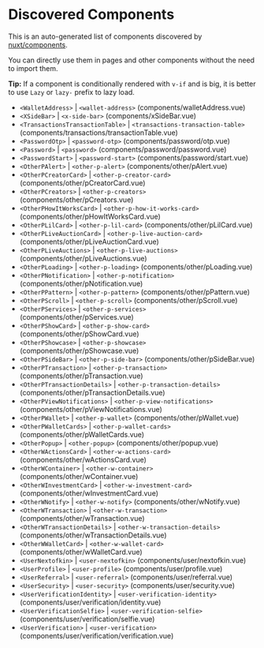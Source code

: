 # Discovered Components

This is an auto-generated list of components discovered by [nuxt/components](https://github.com/nuxt/components).

You can directly use them in pages and other components without the need to import them.

**Tip:** If a component is conditionally rendered with `v-if` and is big, it is better to use `Lazy` or `lazy-` prefix to lazy load.

- `<WalletAddress>` | `<wallet-address>` (components/walletAddress.vue)
- `<XSideBar>` | `<x-side-bar>` (components/xSideBar.vue)
- `<TransactionsTransactionTable>` | `<transactions-transaction-table>` (components/transactions/transactionTable.vue)
- `<PasswordOtp>` | `<password-otp>` (components/password/otp.vue)
- `<Password>` | `<password>` (components/password/password.vue)
- `<PasswordStart>` | `<password-start>` (components/password/start.vue)
- `<OtherPAlert>` | `<other-p-alert>` (components/other/pAlert.vue)
- `<OtherPCreatorCard>` | `<other-p-creator-card>` (components/other/pCreatorCard.vue)
- `<OtherPCreators>` | `<other-p-creators>` (components/other/pCreators.vue)
- `<OtherPHowItWorksCard>` | `<other-p-how-it-works-card>` (components/other/pHowItWorksCard.vue)
- `<OtherPLilCard>` | `<other-p-lil-card>` (components/other/pLilCard.vue)
- `<OtherPLiveAuctionCard>` | `<other-p-live-auction-card>` (components/other/pLiveAuctionCard.vue)
- `<OtherPLiveAuctions>` | `<other-p-live-auctions>` (components/other/pLiveAuctions.vue)
- `<OtherPLoading>` | `<other-p-loading>` (components/other/pLoading.vue)
- `<OtherPNotification>` | `<other-p-notification>` (components/other/pNotification.vue)
- `<OtherPPattern>` | `<other-p-pattern>` (components/other/pPattern.vue)
- `<OtherPScroll>` | `<other-p-scroll>` (components/other/pScroll.vue)
- `<OtherPServices>` | `<other-p-services>` (components/other/pServices.vue)
- `<OtherPShowCard>` | `<other-p-show-card>` (components/other/pShowCard.vue)
- `<OtherPShowcase>` | `<other-p-showcase>` (components/other/pShowcase.vue)
- `<OtherPSideBar>` | `<other-p-side-bar>` (components/other/pSideBar.vue)
- `<OtherPTransaction>` | `<other-p-transaction>` (components/other/pTransaction.vue)
- `<OtherPTransactionDetails>` | `<other-p-transaction-details>` (components/other/pTransactionDetails.vue)
- `<OtherPViewNotifications>` | `<other-p-view-notifications>` (components/other/pViewNotifications.vue)
- `<OtherPWallet>` | `<other-p-wallet>` (components/other/pWallet.vue)
- `<OtherPWalletCards>` | `<other-p-wallet-cards>` (components/other/pWalletCards.vue)
- `<OtherPopup>` | `<other-popup>` (components/other/popup.vue)
- `<OtherWActionsCard>` | `<other-w-actions-card>` (components/other/wActionsCard.vue)
- `<OtherWContainer>` | `<other-w-container>` (components/other/wContainer.vue)
- `<OtherWInvestmentCard>` | `<other-w-investment-card>` (components/other/wInvestmentCard.vue)
- `<OtherWNotify>` | `<other-w-notify>` (components/other/wNotify.vue)
- `<OtherWTransaction>` | `<other-w-transaction>` (components/other/wTransaction.vue)
- `<OtherWTransactionDetails>` | `<other-w-transaction-details>` (components/other/wTransactionDetails.vue)
- `<OtherWWalletCard>` | `<other-w-wallet-card>` (components/other/wWalletCard.vue)
- `<UserNextofkin>` | `<user-nextofkin>` (components/user/nextofkin.vue)
- `<UserProfile>` | `<user-profile>` (components/user/profile.vue)
- `<UserReferral>` | `<user-referral>` (components/user/referral.vue)
- `<UserSecurity>` | `<user-security>` (components/user/security.vue)
- `<UserVerificationIdentity>` | `<user-verification-identity>` (components/user/verification/identity.vue)
- `<UserVerificationSelfie>` | `<user-verification-selfie>` (components/user/verification/selfie.vue)
- `<UserVerification>` | `<user-verification>` (components/user/verification/verification.vue)
